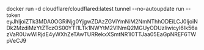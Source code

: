 docker run -d cloudflare/cloudflared:latest tunnel --no-autoupdate run --token eyJhIjoiZTk3MDA0OGRiNjg0YjgwZDAzZGViYmNiM2NmNThhODEiLCJ0IjoiNDk2MzdiMzYtZTczOS00YTI1LTk1NWYtM2VlNmQ2MGUyODUzIiwicyI6Ik56azVaR0UwWlRjdE4yWXhZeTAwTURRekxXSmtNR1l0TTJaa05EaGpNREF6TWpVeCJ9